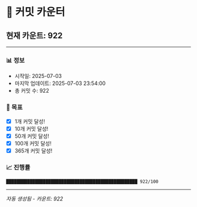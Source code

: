 # 🔢 커밋 카운터

## 현재 카운트: 922

---

### 📊 정보
- 시작일: 2025-07-03
- 마지막 업데이트: 2025-07-03 23:54:00
- 총 커밋 수: 922

### 🎯 목표
- [x] 1개 커밋 달성!
- [x] 10개 커밋 달성!
- [x] 50개 커밋 달성!
- [x] 100개 커밋 달성!
- [x] 365개 커밋 달성!

### 📈 진행률
```
██████████████████████████████████████████████████ 922/100
```

---
*자동 생성됨 - 카운트: 922*
